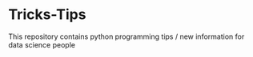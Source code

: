 # Tricks-Tips
This repository contains python programming tips / new information for data science people
